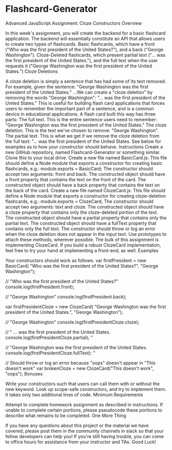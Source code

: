 # Flashcard-Generator

Advanced JavaScript Assignment: Cloze Constructors
Overview

In this week's assignment, you will create the backend for a basic flashcard application.
The backend will essentially constitute an API that allows users to create two types of flashcards.
Basic flashcards, which have a front ("Who was the first president of the United States?"), and a back ("George Washington").
Cloze-Deleted flashcards, which present partial text ("... was the first president of the United States."), and the full text when the user requests it ("George Washington was the first president of the United States.")
Cloze Deletions

A cloze deletion is simply a sentence that has had some of its text removed. For example, given the sentence:
"George Washington was the first president of the United States."
...We can create a "cloze deletion" by removing the words "George Washington":
"... was the first president of the United States."
This is useful for building flash card applications that forces users to remember the important part of a sentence, and is a common device in educational applications.
A flash card built this way has three parts:
The full text. This is the entire sentence users need to remember: "George Washington was the first president of the United States."
The cloze deletion. This is the text we've chosen to remove: "George Washington".
The partial text. This is what we get if we remove the cloze deletion from the full text: "... was the first president of the United States.
See below for examples as to how your constructor should behave.
Instructions
Create a new GitHub repository, named Flashcard-Generator or something similar. Clone this to your local drive.
Create a new file named BasicCard.js:
This file should define a Node module that exports a constructor for creating basic flashcards, e.g.: module.exports = BasicCard;
The constructor should accept two arguments: front and back.
The constructed object should have a front property that contains the text on the front of the card.
The constructed object should have a back property that contains the text on the back of the card.
Create a new file named ClozeCard.js:
This file should define a Node module that exports a constructor for creating cloze-deletion flashcards, e.g.: module.exports = ClozeCard;
The constructor should accept two arguments: text and cloze.
The constructed object should have a cloze property that contains only the cloze-deleted portion of the text.
The constructed object should have a partial property that contains only the partial text.
The constructed object should have a fullText property that contains only the full text.
The constructor should throw or log an error when the cloze deletion does not appear in the input text.
Use prototypes to attach these methods, wherever possible.
The bulk of this assignment is implementing ClozeCard. If you build a robust ClozeCard implementation, feel free to try your hand at implementing a front-end, as well.
Examples

Your constructors should work as follows.
var firstPresident = new BasicCard(
    "Who was the first president of the United States?", "George Washington");

// "Who was the first president of the United States?"
console.log(firstPresident.front); 

// "George Washington"
console.log(firstPresident.back); 

var firstPresidentCloze = new ClozeCard(
    "George Washington was the first president of the United States.", "George Washington");

// "George Washington"
console.log(firstPresidentCloze.cloze); 

// " ... was the first president of the United States.
console.log(firstPresidentCloze.partial); "

// "George Washington was the first president of the United States.
console.log(firstPresidentCloze.fullText): "

// Should throw or log an error because "oops" doesn't appear in "This doesn't work"
var brokenCloze = new ClozeCard("This doesn't work", "oops");
Bonuses

Write your constructors such that users can call them with or without the new keyword.
Look up scope-safe constructors, and try to implement them. It takes only two additional lines of code.
Minimum Requirements

Attempt to complete homework assignment as described in instructions. If unable to complete certain portions, please pseudocode these portions to describe what remains to be completed.
One More Thing

If you have any questions about this project or the material we have covered, please post them in the community channels in slack so that your fellow developers can help you! If you're still having trouble, you can come to office hours for assistance from your instructor and TAs.
Good Luck!
